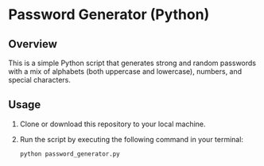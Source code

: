 # Password Generator (Python)

## Overview

This is a simple Python script that generates strong and random passwords with a mix of alphabets (both uppercase and lowercase), numbers, and special characters.

## Usage

1. Clone or download this repository to your local machine.

2. Run the script by executing the following command in your terminal:

   ```bash
   python password_generator.py
